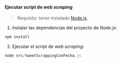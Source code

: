 #### Ejecutar script de *web scraping*
> Requisito: tener instalado [Node.js](https://nodejs.org/es).

1. Instalar las dependencias del proyecto de *Node.js*:
```js
npm install
```
2. Ejecutar el script de *web scraping*:
```js
node src/tweetScrappingConFecha.js
```